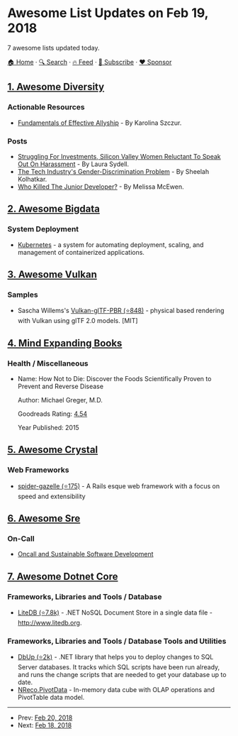 # Awesome List Updates on Feb 19, 2018

7 awesome lists updated today.

[🏠 Home](/README.md) · [🔍 Search](https://www.trackawesomelist.com/search/) · [🔥 Feed](https://www.trackawesomelist.com/rss.xml) · [📮 Subscribe](https://trackawesomelist.us17.list-manage.com/subscribe?u=d2f0117aa829c83a63ec63c2f&id=36a103854c) · [❤️  Sponsor](https://github.com/sponsors/theowenyoung)



## [1. Awesome Diversity](/content/folkswhocode/awesome-diversity/README.md)

### Actionable Resources

*   [Fundamentals of Effective Allyship](https://medium.com/@fox/fundamentals-of-effective-allyship-468bd0afe89b) - By Karolina Szczur.

### Posts

*   [Struggling For Investments, Silicon Valley Women Reluctant To Speak Out On Harassment](https://www.npr.org/sections/alltechconsidered/2017/11/16/564498133/struggling-for-investments-silicon-valley-women-reluctant-to-speak-out-on-harass) - By Laura Sydell.
*   [The Tech Industry's Gender-Discrimination Problem](https://www.newyorker.com/magazine/2017/11/20/the-tech-industrys-gender-discrimination-problem) - By Sheelah Kolhatkar.
*   [Who Killed The Junior Developer?](https://medium.com/@melissamcewen/who-killed-the-junior-developer-33e9da2dc58c) - By Melissa McEwen.

## [2. Awesome Bigdata](/content/newTendermint/awesome-bigdata/README.md)

### System Deployment

*   [Kubernetes](https://kubernetes.io/) - a system for automating deployment, scaling, and management of containerized applications.

## [3. Awesome Vulkan](/content/vinjn/awesome-vulkan/README.md)

### Samples

*   Sascha Willems's [Vulkan-glTF-PBR (⭐848)](https://github.com/SaschaWillems/Vulkan-glTF-PBR) - physical based rendering with Vulkan using glTF 2.0 models. \[MIT]

## [4. Mind Expanding Books](/content/hackerkid/Mind-Expanding-Books/README.md)

### Health / Miscellaneous

- Name: How Not to Die: Discover the Foods Scientifically Proven to Prevent and Reverse Disease

  Author: Michael Greger, M.D.

  Goodreads Rating: [4.54](https://www.goodreads.com/book/show/25663961-how-not-to-die)

  Year Published: 2015



## [5. Awesome Crystal](/content/veelenga/awesome-crystal/README.md)

### Web Frameworks

*   [spider-gazelle (⭐175)](https://github.com/spider-gazelle/spider-gazelle) - A Rails esque web framework with a focus on speed and extensibility

## [6. Awesome Sre](/content/dastergon/awesome-sre/README.md)

### On-Call

*   [Oncall and Sustainable Software Development](https://honeycomb.io/blog/2018/02/oncall-and-sustainable-software-development/)

## [7. Awesome Dotnet Core](/content/thangchung/awesome-dotnet-core/README.md)

### Frameworks, Libraries and Tools / Database

*   [LiteDB (⭐7.8k)](https://github.com/mbdavid/LiteDB) - .NET NoSQL Document Store in a single data file - <http://www.litedb.org>.

### Frameworks, Libraries and Tools / Database Tools and Utilities

*   [DbUp (⭐2k)](https://github.com/DbUp/DbUp) - .NET library that helps you to deploy changes to SQL Server databases. It tracks which SQL scripts have been run already, and runs the change scripts that are needed to get your database up to date.
*   [NReco.PivotData](https://www.nuget.org/packages/NReco.PivotData) - In-memory data cube with OLAP operations and PivotTable data model.

---

- Prev: [Feb 20, 2018](/content/2018/02/20/README.md)
- Next: [Feb 18, 2018](/content/2018/02/18/README.md)